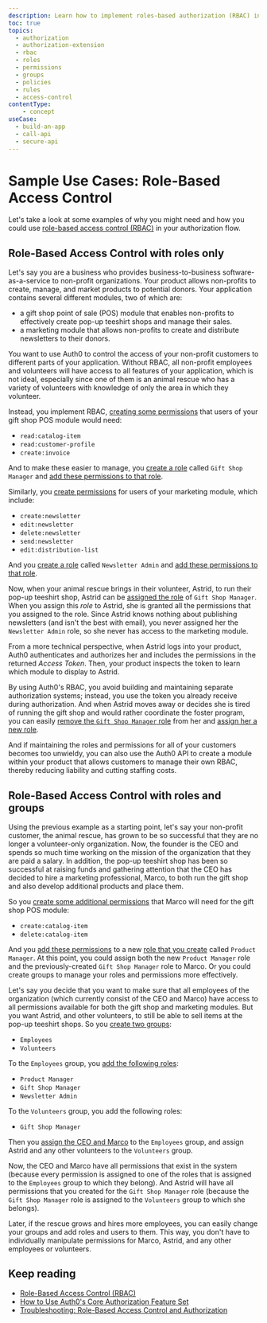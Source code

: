 ```yaml
---
description: Learn how to implement roles-based authorization (RBAC) in different scenarios and explore how to use rules with RBAC.
toc: true
topics:
  - authorization
  - authorization-extension
  - rbac
  - roles
  - permissions
  - groups
  - policies
  - rules
  - access-control
contentType: 
    - concept
useCase:
  - build-an-app
  - call-api
  - secure-api
---
```

# Sample Use Cases: Role-Based Access Control

Let's take a look at some examples of why you might need and how you could use [role-based access control (RBAC)](/authorization/concepts/rbac) in your authorization flow.

## Role-Based Access Control with roles only

Let's say you are a business who provides business-to-business software-as-a-service to non-profit organizations. Your product allows non-profits to create, manage, and market products to potential donors. Your application contains several different modules, two of which are:

* a gift shop point of sale (POS) module that enables non-profits to effectively create pop-up teeshirt shops and manage their sales. 
* a marketing module that allows non-profits to create and distribute newsletters to their donors.

You want to use Auth0 to control the access of your non-profit customers to different parts of your application. Without RBAC, all non-profit employees and volunteers will have access to all features of your application, which is not ideal, especially since one of them is an animal rescue who has a variety of volunteers with knowledge of only the area in which they volunteer.

Instead, you implement RBAC, [creating some permissions](/dashboard/guides/apis/add-permissions-apis) that users of your gift shop POS module would need:

* `read:catalog-item`
* `read:customer-profile`
* `create:invoice`

And to make these easier to manage, you [create a role](/dashboard/guides/roles/create-roles) called `Gift Shop Manager` and [add these permissions to that role](/dashboard/guides/roles/add-permissions-roles).

Similarly, you [create permissions](/dashboard/guides/apis/add-permissions-apis) for users of your marketing module, which include:

* `create:newsletter`
* `edit:newsletter`
* `delete:newsletter`
* `send:newsletter`
* `edit:distribution-list`

And you [create a role](/dashboard/guides/roles/create-roles) called `Newsletter Admin` and [add these permissions to that role](/dashboard/guides/roles/add-permissions-roles).

Now, when your animal rescue brings in their volunteer, Astrid, to run their pop-up teeshirt shop, Astrid can be [assigned the role](/dashboard/guides/users/assign-roles-users) of `Gift Shop Manager`. When you assign this <dfn data-key="role">role</dfn> to Astrid, she is granted all the permissions that you assigned to the role. Since Astrid knows nothing about publishing newsletters (and isn't the best with email), you never assigned her the `Newsletter Admin` role, so she never has access to the marketing module.
 
From a more technical perspective, when Astrid logs into your product, Auth0 authenticates and authorizes her and includes the permissions in the returned <dfn data-key="access-token">Access Token</dfn>. Then, your product inspects the token to learn which module to display to Astrid.

By using Auth0's RBAC, you avoid building and maintaining separate authorization systems; instead, you use the token you already receive during authorization. And when Astrid moves away or decides she is tired of running the gift shop and would rather coordinate the foster program, you can easily [remove the `Gift Shop Manager` role](/dashboard/guides/users/remove-user-roles) from her and [assign her a new role](/dashboard/guides/users/assign-roles-users).

And if maintaining the roles and permissions for all of your customers becomes too unwieldy, you can also use the Auth0 API to create a module within your product that allows customers to manage their own RBAC, thereby reducing liability and cutting staffing costs.

## Role-Based Access Control with roles and groups

Using the previous example as a starting point, let's say your non-profit customer, the animal rescue, has grown to be so successful that they are no longer a volunteer-only organization. Now, the founder is the CEO and spends so much time working on the mission of the organization that they are paid a salary. In addition, the pop-up teeshirt shop has been so successful at raising funds and gathering attention that the CEO has decided to hire a marketing professional, Marco, to both run the gift shop and also develop additional products and place them.

So you [create some additional permissions](/dashboard/guides/apis/add-permissions-apis) that Marco will need for the gift shop POS module:

* `create:catalog-item`
* `delete:catalog-item`

And you [add these permissions](/dashboard/guides/roles/add-permissions-roles) to a new [role that you create](/dashboard/guides/roles/create-roles) called `Product Manager`. At this point, you could assign both the new `Product Manager` role and the previously-created `Gift Shop Manager` role to Marco. Or you could create groups to manage your roles and permissions more effectively.

Let's say you decide that you want to make sure that all employees of the organization (which currently consist of the CEO and Marco) have access to all permissions available for both the gift shop and marketing modules. But you want Astrid, and other volunteers, to still be able to sell items at the pop-up teeshirt shops. So you [create two groups](/dashboard/guides/groups/create-groups):

* `Employees`
* `Volunteers`

To the `Employees` group, you [add the following roles](/dashboard/guides/groups/assign-group-roles):

* `Product Manager`
* `Gift Shop Manager`
* `Newsletter Admin`

To the `Volunteers` group, you add the following roles:

* `Gift Shop Manager`

Then you [assign the CEO and Marco](/dashboard/guides/groups/assign-group-users) to the `Employees` group, and assign Astrid and any other volunteers to the `Volunteers` group.

Now, the CEO and Marco have all permissions that exist in the system (because every permission is assigned to one of the roles that is assigned to the `Employees` group to which they belong). And Astrid will have all permissions that you created for the `Gift Shop Manager` role (because the `Gift Shop Manager` role is assigned to the `Volunteers` group to which she belongs).

Later, if the rescue grows and hires more employees, you can easily change your groups and add roles and users to them. This way, you don't have to individually manipulate permissions for Marco, Astrid, and any other employees or volunteers.

## Keep reading

- [Role-Based Access Control (RBAC)](/authorization/concepts/rbac)
- [How to Use Auth0's Core Authorization Feature Set](/authorization/guides/how-to)
- [Troubleshooting: Role-Based Access Control and Authorization](/authorization/concepts/troubleshooting)